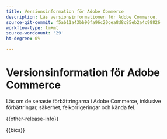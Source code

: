 ```yaml
---
title: Versionsinformation för Adobe Commerce
description: Läs versionsinformationen för Adobe Commerce.
source-git-commit: f5ab11a43bb90fa96c20cea8d8c85eb2a4c98826
workflow-type: tm+mt
source-wordcount: '29'
ht-degree: 0%

---
```



# Versionsinformation för Adobe Commerce

Läs om de senaste förbättringarna i Adobe Commerce, inklusive förbättringar, säkerhet, felkorrigeringar och kända fel.

{{other-release-info}}

{{bics}}

